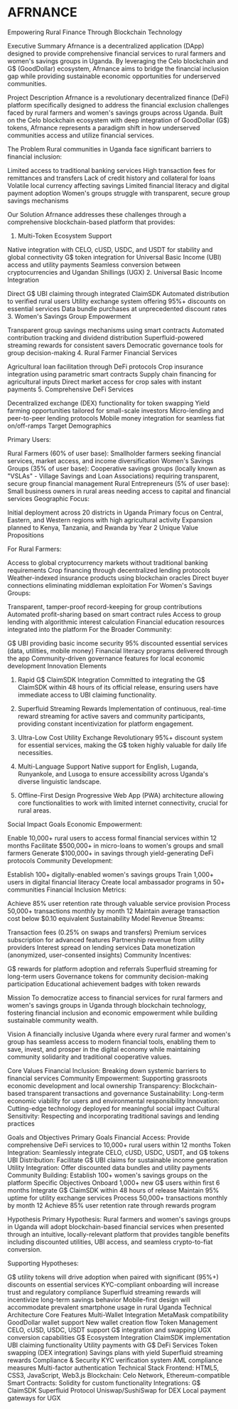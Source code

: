 # AFRNANCE
Empowering Rural Finance Through Blockchain Technology


Executive Summary
Afrnance is a decentralized application (DApp) designed to provide comprehensive financial services to rural farmers and women's savings groups in Uganda. By leveraging the Celo blockchain and G$ (GoodDollar) ecosystem, Afrnance aims to bridge the financial inclusion gap while providing sustainable economic opportunities for underserved communities.

Project Description
Afrnance is a revolutionary decentralized finance (DeFi) platform specifically designed to address the financial exclusion challenges faced by rural farmers and women's savings groups across Uganda. Built on the Celo blockchain ecosystem with deep integration of GoodDollar (G$) tokens, Afrnance represents a paradigm shift in how underserved communities access and utilize financial services.


The Problem
Rural communities in Uganda face significant barriers to financial inclusion:

Limited access to traditional banking services
High transaction fees for remittances and transfers
Lack of credit history and collateral for loans
Volatile local currency affecting savings
Limited financial literacy and digital payment adoption
Women's groups struggle with transparent, secure group savings mechanisms


Our Solution
Afrnance addresses these challenges through a comprehensive blockchain-based platform that provides:

1. Multi-Token Ecosystem Support

Native integration with CELO, cUSD, USDC, and USDT for stability and global connectivity
G$ token integration for Universal Basic Income (UBI) access and utility payments
Seamless conversion between cryptocurrencies and Ugandan Shillings (UGX)
2. Universal Basic Income Integration

Direct G$ UBI claiming through integrated ClaimSDK
Automated distribution to verified rural users
Utility exchange system offering 95%+ discounts on essential services
Data bundle purchases at unprecedented discount rates
3. Women's Savings Group Empowerment

Transparent group savings mechanisms using smart contracts
Automated contribution tracking and dividend distribution
Superfluid-powered streaming rewards for consistent savers
Democratic governance tools for group decision-making
4. Rural Farmer Financial Services

Agricultural loan facilitation through DeFi protocols
Crop insurance integration using parametric smart contracts
Supply chain financing for agricultural inputs
Direct market access for crop sales with instant payments
5. Comprehensive DeFi Services

Decentralized exchange (DEX) functionality for token swapping
Yield farming opportunities tailored for small-scale investors
Micro-lending and peer-to-peer lending protocols
Mobile money integration for seamless fiat on/off-ramps
Target Demographics


Primary Users:

Rural Farmers (60% of user base): Smallholder farmers seeking financial services, market access, and income diversification
Women's Savings Groups (35% of user base): Cooperative savings groups (locally known as "VSLAs" - Village Savings and Loan Associations) requiring transparent, secure group financial management
Rural Entrepreneurs (5% of user base): Small business owners in rural areas needing access to capital and financial services
Geographic Focus:

Initial deployment across 20 districts in Uganda
Primary focus on Central, Eastern, and Western regions with high agricultural activity
Expansion planned to Kenya, Tanzania, and Rwanda by Year 2
Unique Value Propositions

For Rural Farmers:

Access to global cryptocurrency markets without traditional banking requirements
Crop financing through decentralized lending protocols
Weather-indexed insurance products using blockchain oracles
Direct buyer connections eliminating middleman exploitation
For Women's Savings Groups:

Transparent, tamper-proof record-keeping for group contributions
Automated profit-sharing based on smart contract rules
Access to group lending with algorithmic interest calculation
Financial education resources integrated into the platform
For the Broader Community:

G$ UBI providing basic income security
95% discounted essential services (data, utilities, mobile money)
Financial literacy programs delivered through the app
Community-driven governance features for local economic development
Innovation Elements
1. Rapid G$ ClaimSDK Integration Committed to integrating the G$ ClaimSDK within 48 hours of its official release, ensuring users have immediate access to UBI claiming functionality.

2. Superfluid Streaming Rewards Implementation of continuous, real-time reward streaming for active savers and community participants, providing constant incentivization for platform engagement.

3. Ultra-Low Cost Utility Exchange Revolutionary 95%+ discount system for essential services, making the G$ token highly valuable for daily life necessities.

4. Multi-Language Support Native support for English, Luganda, Runyankole, and Lusoga to ensure accessibility across Uganda's diverse linguistic landscape.

5. Offline-First Design Progressive Web App (PWA) architecture allowing core functionalities to work with limited internet connectivity, crucial for rural areas.

   

Social Impact Goals
Economic Empowerment:

Enable 10,000+ rural users to access formal financial services within 12 months
Facilitate $500,000+ in micro-loans to women's groups and small farmers
Generate $100,000+ in savings through yield-generating DeFi protocols
Community Development:

Establish 100+ digitally-enabled women's savings groups
Train 1,000+ users in digital financial literacy
Create local ambassador programs in 50+ communities
Financial Inclusion Metrics:

Achieve 85% user retention rate through valuable service provision
Process 50,000+ transactions monthly by month 12
Maintain average transaction cost below $0.10 equivalent
Sustainability Model
Revenue Streams:

Transaction fees (0.25% on swaps and transfers)
Premium services subscription for advanced features
Partnership revenue from utility providers
Interest spread on lending services
Data monetization (anonymized, user-consented insights)
Community Incentives:

G$ rewards for platform adoption and referrals
Superfluid streaming for long-term users
Governance tokens for community decision-making participation
Educational achievement badges with token rewards


Mission
To democratize access to financial services for rural farmers and women's savings groups in Uganda through blockchain technology, fostering financial inclusion and economic empowerment while building sustainable community wealth.

Vision
A financially inclusive Uganda where every rural farmer and women's group has seamless access to modern financial tools, enabling them to save, invest, and prosper in the digital economy while maintaining community solidarity and traditional cooperative values.

Core Values
Financial Inclusion: Breaking down systemic barriers to financial services
Community Empowerment: Supporting grassroots economic development and local ownership
Transparency: Blockchain-based transparent transactions and governance
Sustainability: Long-term economic viability for users and environmental responsibility
Innovation: Cutting-edge technology deployed for meaningful social impact
Cultural Sensitivity: Respecting and incorporating traditional savings and lending practices


Goals and Objectives
Primary Goals
Financial Access: Provide comprehensive DeFi services to 10,000+ rural users within 12 months
Token Integration: Seamlessly integrate CELO, cUSD, USDC, USDT, and G$ tokens
UBI Distribution: Facilitate G$ UBI claims for sustainable income generation
Utility Integration: Offer discounted data bundles and utility payments
Community Building: Establish 100+ women's savings groups on the platform
Specific Objectives
Onboard 1,000+ new G$ users within first 6 months
Integrate G$ ClaimSDK within 48 hours of release
Maintain 95% uptime for utility exchange services
Process 50,000+ transactions monthly by month 12
Achieve 85% user retention rate through rewards program


Hypothesis
Primary Hypothesis: Rural farmers and women's savings groups in Uganda will adopt blockchain-based financial services when presented through an intuitive, locally-relevant platform that provides tangible benefits including discounted utilities, UBI access, and seamless crypto-to-fiat conversion.

Supporting Hypotheses:

G$ utility tokens will drive adoption when paired with significant (95%+) discounts on essential services
KYC-compliant onboarding will increase trust and regulatory compliance
Superfluid streaming rewards will incentivize long-term savings behavior
Mobile-first design will accommodate prevalent smartphone usage in rural Uganda
Technical Architecture
Core Features
Multi-Wallet Integration
MetaMask compatibility
GoodDollar wallet support
New wallet creation flow
Token Management
CELO, cUSD, USDC, USDT support
G$ integration and swapping
UGX conversion capabilities
G$ Ecosystem Integration
ClaimSDK implementation
UBI claiming functionality
Utility payments with G$
DeFi Services
Token swapping (DEX integration)
Savings plans with yield
Superfluid streaming rewards
Compliance & Security
KYC verification system
AML compliance measures
Multi-factor authentication
Technical Stack
Frontend: HTML5, CSS3, JavaScript, Web3.js
Blockchain: Celo Network, Ethereum-compatible
Smart Contracts: Solidity for custom functionality
Integrations:
G$ ClaimSDK
Superfluid Protocol
Uniswap/SushiSwap for DEX
Local payment gateways for UGX
